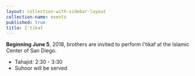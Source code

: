 ```yaml
---
layout: collection-with-sidebar-layout
collection-name: events
published: true
title: I'tikaf
---
```

**Beginning June 5**, 2018, brothers are invited to perform I'tikaf at the Islamic Center of San Diego.

- Tahajid: 2:30 - 3:30
- Suhoor will be served
